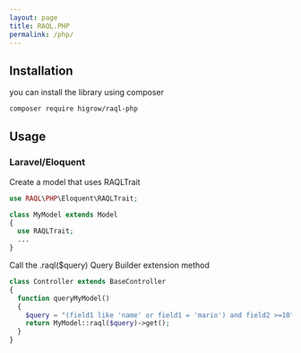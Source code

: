 ```yaml
---
layout: page
title: RAQL.PHP
permalink: /php/
---
```

## Installation

you can install the library using composer

```bash
composer require higrow/raql-php
```
## Usage
### Laravel/Eloquent

Create a model that uses RAQLTrait

```PHP
use RAQL\PHP\Eloquent\RAQLTrait;

class MyModel extends Model
{
  use RAQLTrait;
  ...
}
```

Call the .raql($query) Query Builder extension method

```PHP
class Controller extends BaseController
{
  function queryMyModel()
  {
    $query = "(field1 like 'name' or field1 = 'mario') and field2 >=10";
    return MyModel::raql($query)->get();
  }
}

```
